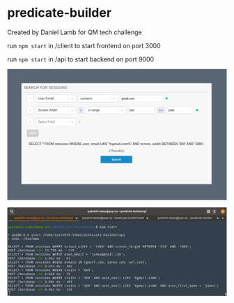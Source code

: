 # predicate-builder

Created by Daniel Lamb for QM tech challenge

run `npm start` in /client to start frontend on port 3000 

run `npm start` in /api to start backend on port 9000

![Image of UI](predicate-builder.png)

![Image of Terminal](server-terminal.png)

